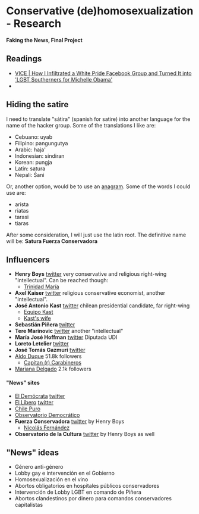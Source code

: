 # Conservative (de)homosexualization - Research
**Faking the News, Final Project**

## Readings
- [VICE | How I Infiltrated a White Pride Facebook Group and Turned It into 'LGBT Southerners for Michelle Obama' ](https://www.vice.com/en_us/article/avyjkz/virgil-texas-white-power-facebook-group-troll)
-


## Hiding the satire
I need to translate "sátira" (spanish for satire) into another language for the name of the hacker group. Some of the translations I like are:

- Cebuano: uyab
- Filipino: pangungutya
- Arabic: haja'
- Indonesian: sindiran
- Korean: pungja
- Latin: satura
- Nepali: Śani

Or, another option, would be to use an [anagram](https://palabr.as/generador-anagramas?ws=game&ws-r=satira#xhead). Some of the words I could use are:

- arista
- riatas
- tarasi
- tiaras

After some consideration, I will just use the latin root. The definitive name will be: **Satura Fuerza Conservadora**



## Influencers

- **Henry Boys** [twitter](https://twitter.com/realHenryBoys) very conservative and religious right-wing "intellectual".
Can be reached though:
	- [Trinidad María](https://twitter.com/TrinidadMaria17)
- **Axel Kaiser** [twitter](https://twitter.com/AXELKAISER) religious conservative economist, another "intellectual".
- **José Antonio Kast** [twitter](https://twitter.com/joseantoniokast) chilean presidential candidate, far right-wing
	- [Equipo Kast](https://twitter.com/EquipoKast)
	- [Kast's wife](https://twitter.com/piaadriasola)
- **Sebastián Piñera** [twitter](https://twitter.com/sebastianpinera)
- **Tere Marinovic** [twitter](https://twitter.com/tere_marinovic) another "intellectual"
- **María José Hoffman** [twitter](https://twitter.com/PepaHoffmann) Diputada UDI
- **Loreto Letelier** [twitter](https://twitter.com/loreto_letelier)
- **José Tomás Gazmuri** [twitter](https://twitter.com/jtgazmuri)
- [Aldo Duque](https://twitter.com/AldoDuqueSantos) 51.8k followers
	- [Capitan (r) Carabineros](https://twitter.com/SeguridadValdes)
- [Mariana Delgado](https://twitter.com/Crissmariana) 2.1k followers

#### "News" sites
- [El Demócrata](https://www.eldemocrata.cl/) [twitter](https://twitter.com/eldemocratacl)
- [El Líbero](http://ellibero.cl/) [twitter](https://twitter.com/elliberocl)
- [Chile Puro](https://twitter.com/chilepuro)
- [Observatorio Democrático](https://twitter.com/ObservatorioDmc)
- **Fuerza Conservadora** [twitter](https://twitter.com/nicofernandez27) by Henry Boys
	- [Nicolás Fernández](https://twitter.com/nicofernandez27)
- **Observatorio de la Cultura** [twitter](https://twitter.com/OBCultura) by Henry Boys as well


## "News" ideas

- Género anti-género
- Lobby gay e intervención en el Gobierno
- Homosexualización en el vino
- Abortos obligatorios en hospitales públicos conservadores
- Intervención de Lobby LGBT en comando de Piñera
- Abortos clandestinos por dinero para comandos conservadores capitalistas
